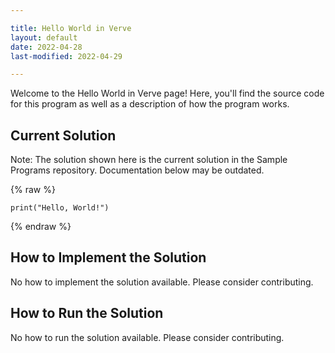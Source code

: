 ```yaml
---

title: Hello World in Verve
layout: default
date: 2022-04-28
last-modified: 2022-04-29

---
```


Welcome to the Hello World in Verve page! Here, you'll find the source code for this program as well as a description of how the program works.

## Current Solution

Note: The solution shown here is the current solution in the Sample Programs repository. Documentation below may be outdated.

{% raw %}

```Verve
print("Hello, World!")

```

{% endraw %}

## How to Implement the Solution

No how to implement the solution available. Please consider contributing.

## How to Run the Solution

No how to run the solution available. Please consider contributing.